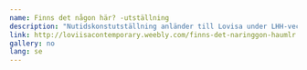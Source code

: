 ```yaml
---
name: Finns det någon här? -utställning
description: "Nutidskonstutställning anländer till Lovisa under LHH-veckoslutet. Utställningen innefattar den mest intressanta finska nutidskonst spritt utöver staden: i öppna privata hem samt det offentliga rummet."
link: http://loviisacontemporary.weebly.com/finns-det-naringgon-haumlr.html
gallery: no
lang: se
---
```


